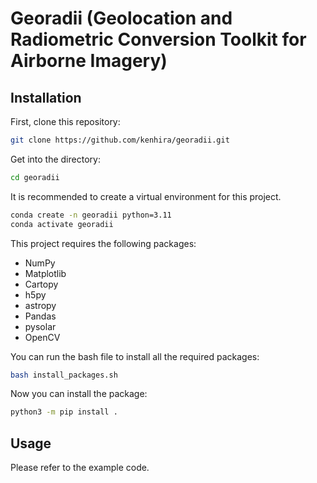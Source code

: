 # Georadii (Geolocation and Radiometric Conversion Toolkit for Airborne Imagery)

## Installation

First, clone this repository:
```bash
git clone https://github.com/kenhira/georadii.git
```

Get into the directory:
```bash
cd georadii
```

It is recommended to create a virtual environment for this project.
```bash
conda create -n georadii python=3.11
conda activate georadii
```

This project requires the following packages:
 - NumPy
 - Matplotlib
 - Cartopy
 - h5py
 - astropy
 - Pandas
 - pysolar
 - OpenCV

You can run the bash file to install all the required packages:
```bash
bash install_packages.sh
```

Now you can install the package:
```bash
python3 -m pip install .
```

## Usage
Please refer to the example code.


